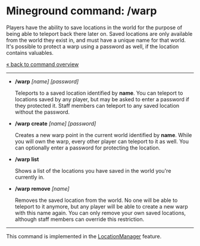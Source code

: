 Mineground command: /warp
==========

Players have the ability to save locations in the world for the purpose of being able to teleport back there later on. Saved locations are only available from the world they exist in, and must have a unique name for that world. It's possible to protect a warp using a password as well, if the location contains valuables.

[« back to command overview](../commands.md)

----------
+ **/warp** *[name]* *[password]*

  Teleports to a saved location identified by **name**. You can teleport to locations saved by any player, but may be asked to enter a password if they protected it. Staff members can teleport to any saved location without the password.

+ **/warp create** *[name]* *[password]*

  Creates a new warp point in the current world identified by **name**. While you will own the warp, every other player can teleport to it as well. You can optionally enter a password for protecting the location.
  
+ **/warp list**

  Shows a list of the locations you have saved in the world you're currently in.
  
+ **/warp remove** *[name]*

  Removes the saved location from the world. No one will be able to teleport to it anymore, but any player will be able to create a new warp with this name again. You can only remove your own saved locations, although staff members can override this restriction.

----------

This command is implemented in the [LocationManager](../../src/main/java/com/mineground/features/LocationManager.java) feature.